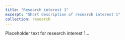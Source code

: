 ```yaml
---
title: "Research interest 1"
excerpt: "Short description of research interest 1"
collection: research
---
```


Placeholder text for research interest 1...